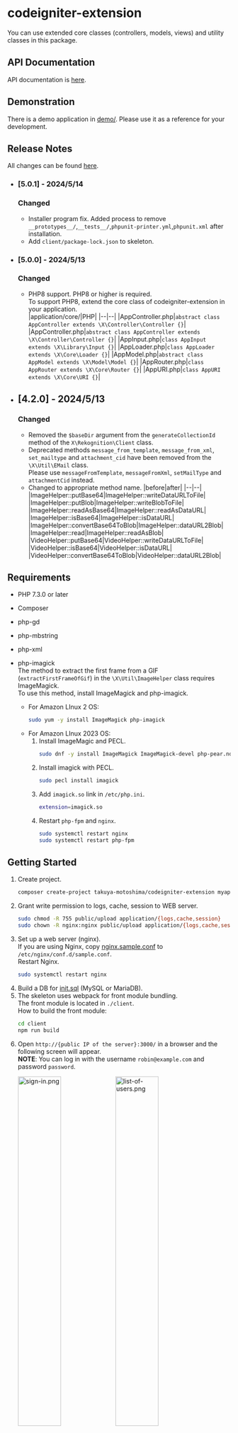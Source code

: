 # codeigniter-extension
You can use extended core classes (controllers, models, views) and utility classes in this package.

## API Documentation
API documentation is [here](https://takuya-motoshima.github.io/codeigniter-extension/).

## Demonstration
There is a demo application in [demo/](demo/). Please use it as a reference for your development.

## Release Notes
All changes can be found [here](CHANGELOG.md).

- ### [5.0.1] - 2024/5/14
    ### Changed
    - Installer program fix. Added process to remove `__prototypes__/`,`__tests__/`,`phpunit-printer.yml`,`phpunit.xml` after installation.
    - Add `client/package-lock.json` to skeleton.
- ### [5.0.0] - 2024/5/13
    ### Changed
    - PHP8 support. PHP8 or higher is required.  
        To support PHP8, extend the core class of codeigniter-extension in your application.  
        |application/core/|PHP|
        |--|--|
        |AppController.php|`abstract class AppController extends \X\Controller\Controller {}`|
        |AppController.php|`abstract class AppController extends \X\Controller\Controller {}`|
        |AppInput.php|`class AppInput extends \X\Library\Input {}`|
        |AppLoader.php|`class AppLoader extends \X\Core\Loader {}`|
        |AppModel.php|`abstract class AppModel extends \X\Model\Model {}`|
        |AppRouter.php|`class AppRouter extends \X\Core\Router {}`|
        |AppURI.php|`class AppURI extends \X\Core\URI {}`|

        <!-- [https://github.com/bcit-ci/CodeIgniter/pull/6173](https://github.com/bcit-ci/CodeIgniter/pull/6173) was very helpful. -->
- ## [4.2.0] - 2024/5/13
    ### Changed
    - Removed the `$baseDir` argument from the `generateCollectionId` method of the `X\Rekognition\Client` class.
    - Deprecated methods `message_from_template`, `message_from_xml`, `set_mailtype` and `attachment_cid` have been removed from the `\X\Util\EMail` class.  
        Please use `messageFromTemplate`, `messageFromXml`, `setMailType` and `attachmentCid` instead.
    - Changed to appropriate method name.
        |before|after|
        |--|--|
        |ImageHelper::putBase64|ImageHelper::writeDataURLToFile|
        |ImageHelper::putBlob|ImageHelper::writeBlobToFile|
        |ImageHelper::readAsBase64|ImageHelper::readAsDataURL|
        |ImageHelper::isBase64|ImageHelper::isDataURL|
        |ImageHelper::convertBase64ToBlob|ImageHelper::dataURL2Blob|
        |ImageHelper::read|ImageHelper::readAsBlob|
        |VideoHelper::putBase64|VideoHelper::writeDataURLToFile|
        |VideoHelper::isBase64|VideoHelper::isDataURL|
        |VideoHelper::convertBase64ToBlob|VideoHelper::dataURL2Blob|



## Requirements
- PHP 7.3.0 or later
- Composer
- php-gd
- php-mbstring
- php-xml
- php-imagick  
    The method to extract the first frame from a GIF (`extractFirstFrameOfGif`) in the `\X\Util\ImageHelper` class requires ImageMagick.  
    To use this method, install ImageMagick and php-imagick.  

    - For Amazon LInux 2 OS:
        ```sh
        sudo yum -y install ImageMagick php-imagick
        ```
    - For Amazon LInux 2023 OS:
        1. Install ImageMagic and PECL.
            ```sh
            sudo dnf -y install ImageMagick ImageMagick-devel php-pear.noarch
            ```
        1. Install imagick with PECL.
            ```sh
            sudo pecl install imagick
            ```
        1. Add `imagick.so` link in `/etc/php.ini`.
            ```sh
            extension=imagick.so
            ```
        1. Restart `php-fpm` and `nginx`.
            ```sh
            sudo systemctl restart nginx
            sudo systemctl restart php-fpm
            ```

## Getting Started
1. Create project.
    ```sh
    composer create-project takuya-motoshima/codeigniter-extension myapp
    ```
1. Grant write permission to logs, cache, session to WEB server.
    ```sh
    sudo chmod -R 755 public/upload application/{logs,cache,session}
    sudo chown -R nginx:nginx public/upload application/{logs,cache,session}
    ```
1. Set up a web server (nginx).  
    If you are using Nginx, copy [nginx.sample.conf](nginx.sample.conf) to `/etc/nginx/conf.d/sample.conf`.  
    Restart Nginx.  
    ```sh
    sudo systemctl restart nginx
    ```
1. Build a DB for [init.sql](skeleton/init.sql) (MySQL or MariaDB).
1. The skeleton uses webpack for front module bundling.  
    The front module is located in `./client`.  
    How to build the front module:  
    ```sh
    cd client
    npm run build
    ```
1. Open `http://{public IP of the server}:3000/` in a browser and the following screen will appear.  
    **NOTE**: You can log in with the username `robin@example.com` and password `password`.  
    <p align="left">
      <img alt="sign-in.png" src="https://raw.githubusercontent.com/takuya-motoshima/codeigniter-extension/master/screencaps/sign-in.png" width="45%">
      <img alt="list-of-users.png" src="https://raw.githubusercontent.com/takuya-motoshima/codeigniter-extension/master/screencaps/list-of-users.png" width="45%">
    </p>
    <p align="left">
      <img alt="update-user.png" src="https://raw.githubusercontent.com/takuya-motoshima/codeigniter-extension/master/screencaps/update-user.png" width="45%">
      <img alt="personal-settings.png" src="https://raw.githubusercontent.com/takuya-motoshima/codeigniter-extension/master/screencaps/personal-settings.png" width="45%">
    </p>
    <p align="left">
      <img alt="page-not-found.png" src="https://raw.githubusercontent.com/takuya-motoshima/codeigniter-extension/master/screencaps/page-not-found.png" width="45%">
    </p>

## Usage
See [https://codeigniter.com/userguide3/](https://codeigniter.com/userguide3/) for basic usage.  
- About config (`application/config/config.php`).
    <table>
      <thead>
        <tr>
          <th>Name</th>
          <th>Before</th>
          <th>After</th>
        </tr>
      </thead>
      <tbody>
        <tr>
          <td>base_url</td>
          <td></td>
          <td>if (!empty($_SERVER['HTTP_HOST'])) $config['base_url'] = '//' . $_SERVER['HTTP_HOST'] . str_replace(basename($_SERVER['SCRIPT_NAME']), '', $_SERVER['SCRIPT_NAME']);</td>
        </tr>
        <tr>
          <td>enable_hooks</td>
          <td>FALSE</td>
          <td>TRUE</td>
        </tr>
        <tr>
          <td>permitted_uri_chars</td>
          <td>a-z 0-9~%.:_\-</td>
          <td>a-z 0-9~%.:_\-,</td>
        </tr>
        <tr>
          <td>sess_save_path</td>
          <td>NULL</td>
          <td>APPPATH . 'session';</td>
        </tr>
        <tr>
          <td>cookie_httponly</td>
          <td>FALSE</td>
          <td>TRUE</td>
        </tr>
        <tr>
          <td>composer_autoload</td>
          <td>FALSE</td>
          <td>realpath(APPPATH . '../vendor/autoload.php');</td>
        </tr>
        <tr>
          <td>index_page</td>
          <td>index.php</td>
          <td></td>
        </tr>
      </tbody>
    </table>
- Control of accessible URLs.  
    1. Define a controller to be executed when the root URL is accessed.  
        In the example below, the login page is set to open when the root URL is accessed.  

        application/config/routes.php:
        ```php
        $route['default_controller'] = 'users/login';
        ```
    1. Define login session name.  
        application/config/constants.php:
        ```php
        const SESSION_NAME = 'session';
        ```
    1. Create control over which URLs can be accessed depending on the user's login status.  
        At the same time, add env loading and error handling in `pre_system`.  

        application/config/hooks.php:
        ```php
        use \X\Annotation\AnnotationReader;
        use \X\Util\Logger;

        $hook['post_controller_constructor'] = function() {
          if (is_cli())
            return;
          $CI =& get_instance();
          $meta = AnnotationReader::getAccessibility($CI->router->class, $CI->router->method);
          $loggedin = !empty($_SESSION[SESSION_NAME]);
          $current = lcfirst($CI->router->directory ?? '') . lcfirst($CI->router->class) . '/' . $CI->router->method;
          $default = '/users/index';
          $allowRoles = !empty($meta->allow_role) ? array_map('trim', explode(',', $meta->allow_role)) : null;
          if (!$meta->allow_http)
            throw new \RuntimeException('HTTP access is not allowed');
          else if ($loggedin && !$meta->allow_login)
            redirect($default);
          else if (!$loggedin && !$meta->allow_logoff)
            redirect('/users/login');
          else if ($loggedin && !empty($allowRoles)) {
            $role = $_SESSION[SESSION_NAME]['role'] ?? '';
            if (!in_array($role, $allowRoles) && $default !== $current)
              redirect($default);
          }
        };

        $hook['pre_system'] = function () {
          $dotenv = Dotenv\Dotenv::createImmutable(ENV_DIR);
          $dotenv->load();
          set_exception_handler(function ($e) {
            Logger::error($e);
            show_error($e->getMessage(), 500);
          });
        };
        ```
    1. After this, you will need to create controllers, models, and views, see the demo for details.  
- About Twig Template Engine.  
    This extension package uses the Twig template.  
    See [here](https://twig.symfony.com/doc/3.x/) for how to use Twig.  

    In addition, the session of the logged-in user is automatically set in the template variable.  
    This is useful, for example, when displaying the login username on the screen. 

    PHP: 
    ```php
    $_SESSION['user'] = ['name' => 'John Smith'];
    ```

    HTML: 
    ```html
    {% if session.user is not empty %}
      Hello {{session.user.name}}!
    {% endif %}
      Who is it?
    {% else %}
    ```

## Testing
The unit test consists of the following files.  
- __tests__/*.php: Test Case.
- phpunit.xml: Test setting fill.
- phpunit-printer.yml: Test result output format.

```sh
composer test
```

## PHPDoc
Generate PHPDoc in docs/.
```sh
#wget https://phpdoc.org/phpDocumentor.phar
#chmod +x phpDocumentor.phar
php phpDocumentor.phar run -d src/ --ignore vendor --ignore src/X/Database/Driver/ -t docs/
```

## Author
**Takuya Motoshima**

* [github/takuya-motoshima](https://github.com/takuya-motoshima)
* [twitter/TakuyaMotoshima](https://twitter.com/TakuyaMotoshima)
* [facebook/takuya.motoshima.7](https://www.facebook.com/takuya.motoshima.7)

## License
[MIT](LICENSE)
